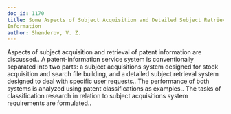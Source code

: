 ```yaml
---
doc_id: 1170
title: Some Aspects of Subject Acquisition and Detailed Subject Retrieval of Patent
Information
author: Shenderov, V. Z.
---
```


Aspects of subject acquisition and retrieval of patent information are
discussed.. A patent-information service system is conventionally separated
into two parts:  a subject acquisitions system designed for stock acquisition
and search file building, and a detailed subject retrieval system designed to
deal with specific user requests.. The performance of both systems is analyzed
using patent classifications as examples.. The tasks of classification research
in relation to subject acquisitions system requirements are formulated..